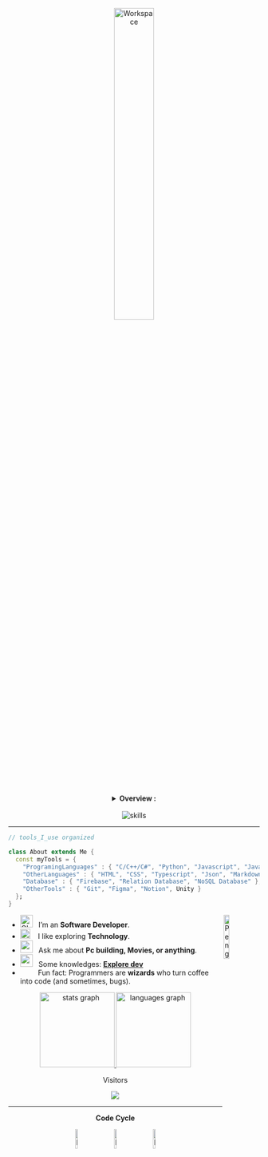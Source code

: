 <div align="center" width="50">

<img src="https://github.com/SP-XD/SP-XD/blob/main/images/dev-working_rounded.gif?raw=true" href="https://github.com/sp-xd" alt="Workspace"  width="40%"/><br> 

<details>
<p><strong> <summary>  Overview :   </summary> </strong></p>
Hi, I'm <strong>Le Huy</strong> (My English name is Max), a passionate <strong>Software Engineering</strong> who loves creating impactful solutions. 
<br>Whether it's crafting elegant code or tackling complex challenges, I thrive on innovation. Let's connect!  

<a href="huy110903@gmail.com">📫 Gmail</a>
<a href="https://max-h.vercel.app/">🔗 Portfolio</a>
<a href="https://www.linkedin.com/in/lehuy93/">💼 LinkedIn</a>

</details>

<br>
</div>

<div align="center">
  <img loading="lazy" src="https://skillicons.dev/icons?i=dotnet,spring,nextjs,react,docker,googlecloud,aws,azure" alt="skills"  />
</div>

<hr></hr>

```dart
// tools_I_use organized

class About extends Me { 
  const myTools = {  
    "ProgramingLanguages" : { "C/C++/C#", "Python", "Javascript", "Java"},
    "OtherLanguages" : { "HTML", "CSS", "Typescript", "Json", "Markdown" },
    "Database" : { "Firebase", "Relation Database", "NoSQL Database" },
    "OtherTools" : { "Git", "Figma", "Notion", Unity }
  };
}
```

-  <img alt="GIF" src="https://github.com/SP-XD/SP-XD/blob/main/images/Developer.gif" width="25" /> &nbsp; I’m an **Software Developer**. <img align="right" src="https://raw.githubusercontent.com/Tarikul-Islam-Anik/Animated-Fluent-Emojis/master/Emojis/Animals/Penguin.png" alt="Penguin" width="15%" /><br>
- <img src="https://github.com/SP-XD/SP-XD/blob/main/images/hyperkitty.gif?raw=true" width="20" />&nbsp;&nbsp;&nbsp; I like exploring **Technology**. <br>
- <img src="https://github.com/SP-XD/SP-XD/blob/main/images/message.gif?raw=true" width="25" />&nbsp;&nbsp; Ask me about **Pc building, Movies, or anything**. <br>
- <img src="https://github.com/SP-XD/SP-XD/blob/main/images/letterbox.gif?raw=true" width="25" /> &nbsp; Some knowledges: **[Explore dev](https://explore-dev-blogs.vercel.app/)**<br>
- &nbsp;&nbsp;<img src="https://github.com/SP-XD/SP-XD/blob/main/images/lightning.gif?raw=true" width="12" />&nbsp;&nbsp;&nbsp;&nbsp;Fun fact: Programmers are **wizards** who turn coffee into code (and sometimes, bugs).<br>

<div align="center" >
<a  href="https://github.com/SP-XD">

<img src="https://github-readme-stats.vercel.app/api?username=MaxH2k3&hide_title=false&hide_rank=false&show_icons=true&include_all_commits=true&count_private=true&disable_animations=false&theme=dracula&locale=en&hide_border=false" height="150" alt="stats graph" />
<img src="https://github-readme-stats.vercel.app/api/top-langs?username=MaxH2k3&locale=en&hide_title=false&layout=compact&card_width=320&langs_count=5&theme=dracula&hide_border=false" height="150" alt="languages graph"  />

</a>

<p align="center">Visitors</p>
<div align="center">
  <img src="https://profile-counter.glitch.me/MaxH2k3/count.svg?"  />
</div>

<hr></hr>

**Code Cycle**<br>

<img src="https://raw.githubusercontent.com/Tarikul-Islam-Anik/Animated-Fluent-Emojis/master/Emojis/Smilies/Face%20with%20Spiral%20Eyes.png" width="10%" alt="Broken system!"/>
&nbsp;&nbsp;&nbsp;&nbsp;&nbsp;
<img src="https://raw.githubusercontent.com/Tarikul-Islam-Anik/Animated-Fluent-Emojis/master/Emojis/Smilies/Relieved%20Face.png" width="10%" alt="It's working!"/>
&nbsp;&nbsp;&nbsp;&nbsp;&nbsp;
<img src="https://raw.githubusercontent.com/Tarikul-Islam-Anik/Animated-Fluent-Emojis/master/Emojis/Smilies/Astonished%20Face.png" width="10%" alt="It's working but you don't know how!"/><br>


<!--img src="https://github.com/SP-XD/SP-XD/blob/main/images/this_page_is.gif?raw=true"  width="40%"/-->

</div>
